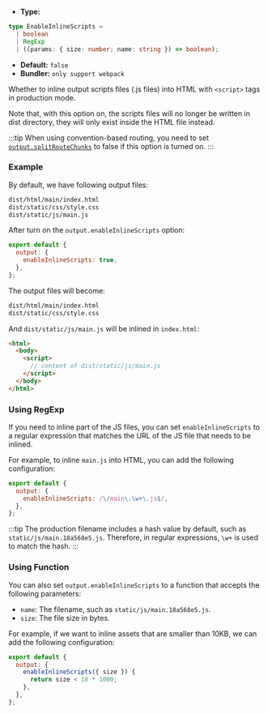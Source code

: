 - **Type:**

```ts
type EnableInlineScripts =
  | boolean
  | RegExp
  | ((params: { size: number; name: string }) => boolean);
```

- **Default:** `false`
- **Bundler:** `only support webpack`

Whether to inline output scripts files (.js files) into HTML with `<script>` tags in production mode.

Note that, with this option on, the scripts files will no longer be written in dist directory, they will only exist inside the HTML file instead.

:::tip
When using convention-based routing, you need to set [`output.splitRouteChunks`](https://modernjs.dev/en/configure/app/output/splitRouteChunks.html) to false if this option is turned on.
:::

### Example

By default, we have following output files:

```bash
dist/html/main/index.html
dist/static/css/style.css
dist/static/js/main.js
```

After turn on the `output.enableInlineScripts` option:

```js
export default {
  output: {
    enableInlineScripts: true,
  },
};
```

The output files will become:

```bash
dist/html/main/index.html
dist/static/css/style.css
```

And `dist/static/js/main.js` will be inlined in `index.html`:

```html
<html>
  <body>
    <script>
      // content of dist/static/js/main.js
    </script>
  </body>
</html>
```

### Using RegExp

If you need to inline part of the JS files, you can set `enableInlineScripts` to a regular expression that matches the URL of the JS file that needs to be inlined.

For example, to inline `main.js` into HTML, you can add the following configuration:

```js
export default {
  output: {
    enableInlineScripts: /\/main\.\w+\.js$/,
  },
};
```

:::tip
The production filename includes a hash value by default, such as `static/js/main.18a568e5.js`. Therefore, in regular expressions, `\w+` is used to match the hash.
:::

### Using Function

You can also set `output.enableInlineScripts` to a function that accepts the following parameters:

- `name`: The filename, such as `static/js/main.18a568e5.js`.
- `size`: The file size in bytes.

For example, if we want to inline assets that are smaller than 10KB, we can add the following configuration:

```js
export default {
  output: {
    enableInlineScripts({ size }) {
      return size < 10 * 1000;
    },
  },
};
```
